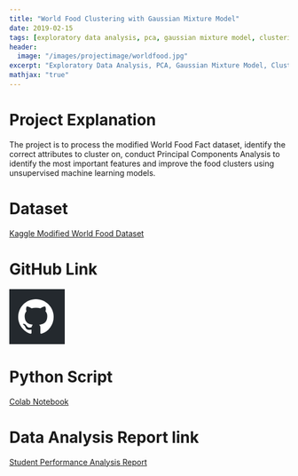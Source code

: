 ```yaml
---
title: "World Food Clustering with Gaussian Mixture Model"
date: 2019-02-15
tags: [exploratory data analysis, pca, gaussian mixture model, clustering, data science, machine learning, kaggle, Student Performance]
header:
  image: "/images/projectimage/worldfood.jpg"
excerpt: "Exploratory Data Analysis, PCA, Gaussian Mixture Model, Clustering, Data Science, Machine Learning, Kaggle, World Food"
mathjax: "true"
---
```


# Project Explanation
The project is to process the modified World Food Fact dataset, identify the correct attributes to cluster on, conduct Principal Components Analysis to identify the most important features and improve the food clusters using unsupervised machine learning models.

# Dataset

[Kaggle Modified World Food Dataset](https://www.kaggle.com/lwodarzek/nutrition-table-clustering/output)

# GitHub Link

[![Foo](/images/GitHub.PNG)](https://github.com/Chen2870/PCA_GaussianMixtureModel_Food_Cluster_Project)

# Python Script

[Colab Notebook](https://colab.research.google.com/drive/1J7ZzmavgRJDobPwG-EP2Y_XPP_dJMZWR)


# Data Analysis Report link

[Student Performance Analysis Report](https://github.com/Chen2870/PCA_GaussianMixtureModel_Food_Cluster_Project/blob/master/PCA_GMM_Food_Cluster_Project.pdf)
